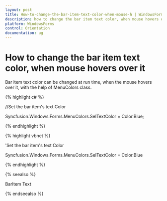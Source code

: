 ```yaml
---
layout: post
title: How-to-change-the-bar-item-text-color-when-mouse-h | WindowsForms | Syncfusion
description: how to change the bar item text color, when mouse hovers over it
platform: WindowsForms
control: Orientation
documentation: ug
---
```


# How to change the bar item text color, when mouse hovers over it

Bar item text color can be changed at run time, when the mouse hovers over it, with the help of MenuColors class.

{% highlight c# %}

//Set the bar item's text Color

Syncfusion.Windows.Forms.MenuColors.SelTextColor = Color.Blue;

{% endhighlight %}

{% highlight vbnet %}


'Set the bar item's text Color

Syncfusion.Windows.Forms.MenuColors.SelTextColor = Color.Blue

{% endhighlight %}

{% seealso %}

BarItem Text

{% endseealso %}